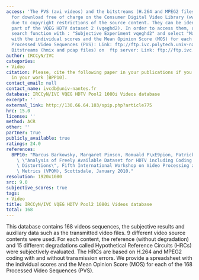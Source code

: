 ```yaml
---
access: 'The PVS (avi videos) and the bitstreams (H.264 and MPEG2 files) are available
  for download free of charge on the Consumer Digital Video Library (www.cdvl.org)
  due to copyright restrictions of the source content. They can be identified as being
  part of the VQEG HDTV dataset 2 (vqeghd2). In order to access them, use the CDVL
  search function with : "Subjective Experiment vqeghd2" and select "Match all". Spreadsheet
  with the individual scores and the Mean Opinion Score (MOS) for each of the 168
  Processed Video Sequences (PVS): Link: ftp://ftp.ivc.polytech.univ-nantes.fr/VQEG_HDTV_Pool2/VQEG_HDTV_Pool2_Database_Score.xls
  Bitstreams (hmix and pcap files) on  ftp server: Link: ftp://ftp.ivc.polytech.univ-nantes.fr/VQEG_HDTV_Pool2/'
author: IRCCyN/IVC
categories:
- Video
citation: Please, cite the following paper in your publications if you use this database
  in your work [BPP10].
contact_email: null
contact_name: ivcdb@univ-nantes.fr
database: IRCCyN/IVC VQEG HDTV Pool2 1080i Videos database
excerpt: ''
external_link: http://130.66.64.103/spip.php?article775
hrc: 15.0
license: ''
method: ACR
other: ''
partner: true
publicly_available: true
ratings: 24.0
references:
  BPP10: "Marcus Barkowsky, Margaret Pinson, Romuald P\xE9pion, Patrick Le Callet,\
    \ \"Analysis of Freely Available Dataset for HDTV including Coding and Transmission\
    \ Distortions\", Fifth International Workshop on Video Processing and Quality\
    \ Metrics (VPQM), Scottsdale, January 2010."
resolution: 1920x1080
src: 9.0
subjective_scores: true
tags:
- Video
title: IRCCyN/IVC VQEG HDTV Pool2 1080i Videos database
total: 168
---
```


This database contains 168 videos sequences, the subjective results and auxiliary data such as the transmitted video files. 9 different video source contents were used. For each content, the reference (without degradation) and 15 different degradations called Hypothetical Reference Circuits (HRCs) were subjectively evaluated. The HRCs are based on H.264 and MPEG2 coding with and without transmission errors. We provide a spreadsheet with the individual scores and the Mean Opinion Score (MOS) for each of the 168 Processed Video Sequences (PVS).